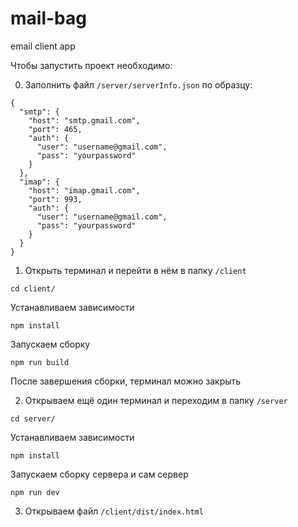 # mail-bag
email client app

Чтобы запустить проект необходимо:

0. Заполнить файл `/server/serverInfo.json` по образцу:
```
{
  "smtp": {
    "host": "smtp.gmail.com",
    "port": 465,
    "auth": {
      "user": "username@gmail.com",
      "pass": "yourpassword"
    }
  },
  "imap": {
    "host": "imap.gmail.com",
    "port": 993,
    "auth": {
      "user": "username@gmail.com",
      "pass": "yourpassword"
    }
  }
}
```

1. Открыть терминал и перейти в нём в папку `/client`
```
cd client/
```
Устанавливаем зависимости
```
npm install
```
Запускаем сборку
```
npm run build
```
После завершения сборки, терминал можно закрыть

2. Открываем ещё один терминал и переходим в папку `/server`
```
cd server/
```
Устанавливаем зависимости
```
npm install
```
Запускаем сборку сервера и сам сервер
```
npm run dev
```

3. Открываем файл `/client/dist/index.html`
